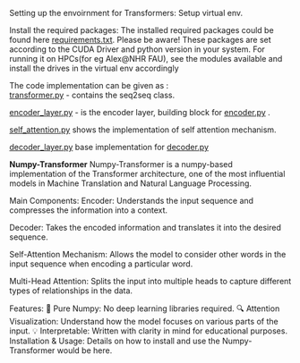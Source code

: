 Setting up the envoirnment for Transformers:
Setup virtual env.

Install the required packages: The installed required packages could be found here [requirements.txt](https://github.com/AmritanshuV/Numpy-Transformer/blob/main/transformer/requirements.txt).
Please be aware! These packages are set according to the CUDA Driver and python version in your system.
For running it on HPCs(for eg Alex@NHR FAU), see the modules available and install the drives in the virtual env accordingly

The code implementation can be given as :  
[transformer.py](https://github.com/AmritanshuV/Numpy-Transformer/blob/main/transformer/transformer.py) - contains the seq2seq class.

[encoder_layer.py](https://github.com/AmritanshuV/Numpy-Transformer/blob/main/layers/combined/decoder_layer.py) - is the encoder layer, building block for [encoder.py](https://github.com/AmritanshuV/Numpy-Transformer/blob/main/encoder.py) .

[self_attention.py](https://github.com/AmritanshuV/Numpy-Transformer/blob/main/layers/combined/self_attention.py) shows the implementation of self attention mechanism.

[decoder_layer.py](https://github.com/AmritanshuV/Numpy-Transformer/blob/main/decoder.py) base implementation for [decoder.py](https://github.com/AmritanshuV/Numpy-Transformer/blob/main/decoder.py)




**Numpy-Transformer**
Numpy-Transformer is a numpy-based implementation of the Transformer architecture, one of the most influential models in Machine Translation and Natural Language Processing.

Main Components:
Encoder: Understands the input sequence and compresses the information into a context.

Decoder: Takes the encoded information and translates it into the desired sequence.

Self-Attention Mechanism: Allows the model to consider other words in the input sequence when encoding a particular word.

Multi-Head Attention: Splits the input into multiple heads to capture different types of relationships in the data.

Features:
🚀 Pure Numpy: No deep learning libraries required.
🔍 Attention Visualization: Understand how the model focuses on various parts of the input.
💡 Interpretable: Written with clarity in mind for educational purposes.
Installation & Usage:
Details on how to install and use the Numpy-Transformer would be here.

